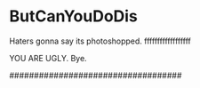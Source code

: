 # ButCanYouDoDis
Haters gonna say its photoshopped. ffffffffffffffffff

YOU ARE UGLY. Bye.

###################################
